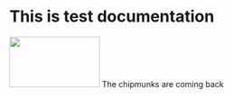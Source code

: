 # This is test documentation
<img src="https://user-images.githubusercontent.com/68344468/159134161-94d8ef4f-1b3e-48ff-bff2-99ac794bde06.png" width="160" height="90px"/>
The chipmunks are coming back
